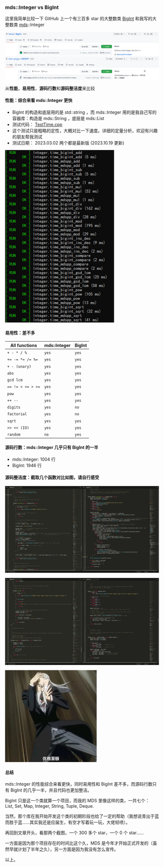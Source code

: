 ### mds::Integer vs BigInt

这里我简单比较一下 GitHub 上一个有三百多 star 的大整数类 [BigInt](https://github.com/faheel/BigInt) 和我写的大整数类 [mds](https://github.com/chen-qingyu/MDS)::Integer

![](./img/1.png) ![](./img/2.png)

从**性能**，**易用性**，**源码行数**和**源码整洁度**来比较

#### 性能：综合来看 mds::Integer 更快

- BigInt 的构造和底层用的是 std::string ，而 mds::Integer 用的是我自己写的容器库：构造是 mds::String ，底层是 mds::List
- 测试代码： [TestTime.cpp](./TestTime.cpp)
- 这个测试只是粗略的定性，大概对比一下速度。详细的定量分析，欢迎有兴趣的朋友帮我测试
- 测试日期： 2023.03.02 两个都是最新版 (2023.10.19 更新)

![](./img/3.png)

#### 易用性：差不多

| All functions     | mds::Integer | BigInt |
| ----------------- | ------------ | ------ |
| `+ - * / %`       | `yes`        | `yes`  |
| `+= -= *= /= %=`  | `yes`        | `yes`  |
| `+ - (unary)`     | `yes`        | `yes`  |
| `abs`             | `yes`        | `yes`  |
| `gcd lcm`         | `yes`        | `yes`  |
| `== != < <= > >=` | `yes`        | `yes`  |
| `pow`             | `yes`        | `yes`  |
| `++ --`           | `yes`        | `yes`  |
| `digits`          | `yes`        | `no`   |
| `factorial`       | `yes`        | `no`   |
| `sqrt`            | `yes`        | `yes`  |
| `>> << (IO)`      | `yes`        | `yes`  |
| `random`          | `no`         | `yes`  |

#### 源码行数：mds::Integer 几乎只有 BigInt 的一半

- mds::Integer: 1004 行
- BigInt: 1946 行

#### 源码整洁度：截取几个函数对比如图，请自行感受

![](./img/4.png)

![](./img/5.png)

<img src="./img/6.png" height="300" />

#### 总结

mds::Integer 的性能综合来看更快，同时易用性和 BigInt 差不多，而源码行数只有 BigInt 的几乎一半，并且代码也更加整洁。

BigInt 只是这一个类就算一个项目，而我的 MDS 里像这样的类，一共七个： List, Set, Map, Integer, String, Tuple, Deque.

当然，那个库在我开始开发这个类的初期阶段也给了一定的帮助（我想说青出于蓝而胜于蓝……其实我还是应届生，有空才写着玩一玩，大佬轻喷）。

再回到文章开头，看那两个截图，一个 300 多个 star，一个 0 个 star……

一方面是因为那个项目存在的时间比这个久，MDS 是今年才开始正式开发的（虽然早就计划了半年之久），另一方面是因为我没有怎么宣传。

以上。
